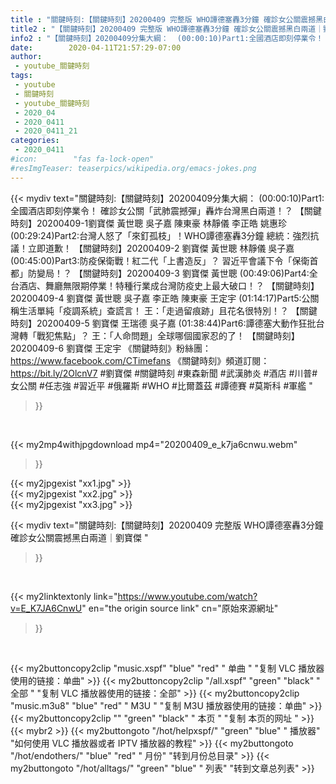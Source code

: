 ```yaml
---
title : "關鍵時刻:【關鍵時刻】20200409 完整版 WHO譚德塞轟3分鐘 確診女公關震撼黑白兩道｜劉寶傑 "
title2 : "【關鍵時刻】20200409 完整版 WHO譚德塞轟3分鐘 確診女公關震撼黑白兩道｜劉寶傑 "
info2 : "【關鍵時刻】20200409分集大綱：  (00:00:10)Part1:全國酒店即刻停業令！ 確診女公關「武肺震撼彈」轟炸台灣黑白兩道！？ 【關鍵時刻】20200409-1劉寶傑 黃世聰 吳子嘉 陳東豪 林靜儀 李正皓 姚惠珍  (00:29:24)Part2:台灣人怒了「來釘孤枝」！WHO譚德塞轟3分鐘 總統：強烈抗議！立即道歉！ 【關鍵時刻】20200409-2 劉寶傑 黃世聰 林靜儀 吳子嘉  (00:45:00)Part3:防疫保衛戰！紅二代「上書造反」？ 習近平會議下令「保衛首都」防變局！？ 【關鍵時刻】20200409-3 劉寶傑 黃世聰  (00:49:06)Part4:全台酒店、舞廳無限期停業！特種行業成台灣防疫史上最大破口！？ 【關鍵時刻】20200409-4 劉寶傑 黃世聰 吳子嘉 李正皓 陳東豪 王定宇  (01:14:17)Part5:公關稱生活單純「疫調系統」查謊言！ 王：「走過留痕跡」且花名很特別！？ 【關鍵時刻】20200409-5 劉寶傑 王瑞德 吳子嘉  (01:38:44)Part6:譚德塞大動作狂批台灣轉「戰犯焦點」？ 王：「人命問題」全球哪個國家忍的了！ 【關鍵時刻】20200409-6 劉寶傑 王定宇  《關鍵時刻》粉絲團：https://www.facebook.com/CTimefans 《關鍵時刻》頻道訂閱：https://bit.ly/2OlcnV7  #劉寶傑 #關鍵時刻 #東森新聞 #武漢肺炎 #酒店 #川普#女公關 #任志強 #習近平 #俄羅斯 #WHO #比爾蓋茲 #譚德賽 #莫斯科 #軍艦 "
date:        2020-04-11T21:57:29-07:00
author:
 - youtube_關鍵時刻
tags:
 - youtube
 - 關鍵時刻
 - youtube_關鍵時刻
 - 2020_04
 - 2020_0411
 - 2020_0411_21
categories:
 - 2020_0411
#icon:        "fas fa-lock-open"
#resImgTeaser: teaserpics/wikipedia.org/emacs-jokes.png
---
```


{{< mydiv text="關鍵時刻:【關鍵時刻】20200409分集大綱：  (00:00:10)Part1:全國酒店即刻停業令！ 確診女公關「武肺震撼彈」轟炸台灣黑白兩道！？ 【關鍵時刻】20200409-1劉寶傑 黃世聰 吳子嘉 陳東豪 林靜儀 李正皓 姚惠珍  (00:29:24)Part2:台灣人怒了「來釘孤枝」！WHO譚德塞轟3分鐘 總統：強烈抗議！立即道歉！ 【關鍵時刻】20200409-2 劉寶傑 黃世聰 林靜儀 吳子嘉  (00:45:00)Part3:防疫保衛戰！紅二代「上書造反」？ 習近平會議下令「保衛首都」防變局！？ 【關鍵時刻】20200409-3 劉寶傑 黃世聰  (00:49:06)Part4:全台酒店、舞廳無限期停業！特種行業成台灣防疫史上最大破口！？ 【關鍵時刻】20200409-4 劉寶傑 黃世聰 吳子嘉 李正皓 陳東豪 王定宇  (01:14:17)Part5:公關稱生活單純「疫調系統」查謊言！ 王：「走過留痕跡」且花名很特別！？ 【關鍵時刻】20200409-5 劉寶傑 王瑞德 吳子嘉  (01:38:44)Part6:譚德塞大動作狂批台灣轉「戰犯焦點」？ 王：「人命問題」全球哪個國家忍的了！ 【關鍵時刻】20200409-6 劉寶傑 王定宇  《關鍵時刻》粉絲團：https://www.facebook.com/CTimefans 《關鍵時刻》頻道訂閱：https://bit.ly/2OlcnV7  #劉寶傑 #關鍵時刻 #東森新聞 #武漢肺炎 #酒店 #川普#女公關 #任志強 #習近平 #俄羅斯 #WHO #比爾蓋茲 #譚德賽 #莫斯科 #軍艦 "
>}}
<br>


{{< my2mp4withjpgdownload mp4="20200409_e_k7ja6cnwu.webm"
>}}

{{< my2jpgexist "xx1.jpg" >}}<br>
{{< my2jpgexist "xx2.jpg" >}}<br>
{{< my2jpgexist "xx3.jpg" >}}<br>



{{< mydiv text="關鍵時刻:【關鍵時刻】20200409 完整版 WHO譚德塞轟3分鐘 確診女公關震撼黑白兩道｜劉寶傑 "
>}}
<br>

{{< my2linktextonly link="https://www.youtube.com/watch?v=E_K7JA6CnwU"
en="the origin source link" cn="原始來源網址"
>}}


<br>

{{< my2buttoncopy2clip "music.xspf"        "blue"   "red"    " 单曲 "  "复制 VLC 播放器使用的链接：单曲" >}} {{< my2buttoncopy2clip "/all.xspf"         "green"  "black"  " 全部 "  "复制 VLC 播放器使用的链接：全部" >}} {{< my2buttoncopy2clip "music.m3u8"        "blue"   "red"    " M3U  "    "复制 M3U 播放器使用的链接：单曲" >}} {{< my2buttoncopy2clip ""                  "green"  "black"  " 本页 "    "复制 本页的网址 " >}} {{< mybr2 >}} {{< my2buttongoto      "/hot/helpxspf/"    "green"  "blue"   " 播放器" "如何使用 VLC 播放器或者 IPTV 播放器的教程" >}} {{< my2buttongoto      "/hot/endothers/"   "blue"   "red"    " 月份"   "转到月份总目录" >}} {{< my2buttongoto      "/hot/alltags/"     "green"  "blue"   " 列表"   "转到文章总列表" >}} 
